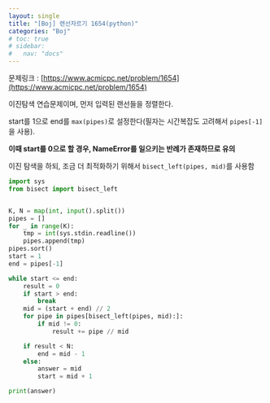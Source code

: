 ```yaml
---
layout: single
title: "[Boj] 랜선자르기 1654(python)"
categories: "Boj"
# toc: true
# sidebar:
#   nav: "docs"
---
```


문제링크 : [https://www.acmicpc.net/problem/1654](https://www.acmicpc.net/problem/1654)

이진탐색 연습문제이며, 먼저 입력된 랜선들을 정렬한다.

start를 1으로 end를 `max(pipes)`로 설정한다(필자는 시간복잡도 고려해서 `pipes[-1]`을 사용).

**이때 start를 0으로 할 경우, NameError를 일으키는 반례가 존재하므로 유의**

이진 탐색을 하되, 조금 더 최적화하기 위해서 `bisect_left(pipes, mid)`를 사용함

```python
import sys
from bisect import bisect_left


K, N = map(int, input().split())
pipes = []
for _ in range(K):
    tmp = int(sys.stdin.readline())
    pipes.append(tmp)
pipes.sort()
start = 1
end = pipes[-1]

while start <= end:
    result = 0
    if start > end:
        break
    mid = (start + end) // 2
    for pipe in pipes[bisect_left(pipes, mid):]:
        if mid != 0:
            result += pipe // mid

    if result < N:
        end = mid - 1
    else:
        answer = mid
        start = mid + 1

print(answer)

```
